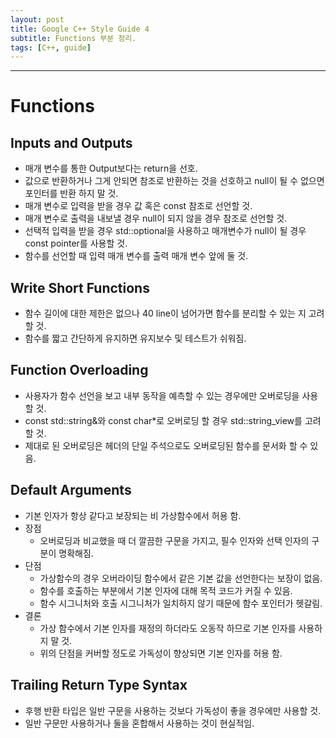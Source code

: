 ```yaml
---
layout: post
title: Google C++ Style Guide 4
subtitle: Functions 부분 정리.
tags: [C++, guide]
---
```


-------------

# Functions
## Inputs and Outputs
- 매개 변수를 통한 Output보다는 return을 선호.
- 값으로 반환하거나 그게 안되면 참조로 반환하는 것을 선호하고 null이 될 수 없으면 포인터를 반환 하지 말 것.
- 매개 변수로 입력을 받을 경우 값 혹은 const 참조로 선언할 것.
- 매개 변수로 출력을 내보낼 경우 null이 되지 않을 경우 참조로 선언할 것.
- 선택적 입력을 받을 경우 std::optional을 사용하고 매개변수가 null이 될 경우 const pointer를 사용할 것.
- 함수를 선언할 때 입력 매개 변수를 출력 매개 변수 앞에 둘 것.

## Write Short Functions
- 함수 길이에 대한 제한은 없으나 40 line이 넘어가면 함수를 분리할 수 있는 지 고려할 것.
- 함수를 짧고 간단하게 유지하면 유지보수 및 테스트가 쉬워짐.

## Function Overloading
- 사용자가 함수 선언을 보고 내부 동작을 예측할 수 있는 경우에만 오버로딩을 사용할 것.
- const std::string&와 const char\*로 오버로딩 할 경우 std::string_view를 고려할 것.
- 제대로 된 오버로딩은 헤더의 단일 주석으로도 오버로딩된 함수를 문서화 할 수 있음.

## Default Arguments
- 기본 인자가 항상 같다고 보장되는 비 가상함수에서 허용 함.
- 장점
    - 오버로딩과 비교했을 때 더 깔끔한 구문을 가지고, 필수 인자와 선택 인자의 구분이 명확해짐.
- 단점
    - 가상함수의 경우 오버라이딩 함수에서 같은 기본 값을 선언한다는 보장이 없음.
    - 함수를 호출하는 부분에서 기본 인자에 대해 목적 코드가 커질 수 있음.
    - 함수 시그니처와 호출 시그니처가 일치하지 않기 때문에 함수 포인터가 헷갈림.
- 결론
    - 가상 함수에서 기본 인자를 재정의 하더라도 오동작 하므로 기본 인자를 사용하지 말 것.
    - 위의 단점을 커버할 정도로 가독성이 향상되면 기본 인자를 허용 함.
	
## Trailing Return Type Syntax
- 후행 반환 타입은 일반 구문을 사용하는 것보다 가독성이 좋을 경우에만 사용할 것.
- 일반 구문만 사용하거나 둘을 혼합해서 사용하는 것이 현실적임.